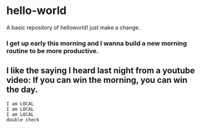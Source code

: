 # hello-world
A basic repository of helloworld! just make a change.
### I get up early this morning and I wanna build a new morning routine to be more productive.
## I like the saying I heard last night from a youtube video: If you can win the morning, you can win the day.

~~~~~~~~~~~~
I am LOCAL
I am LOCAL
I am LOCAL
double check

